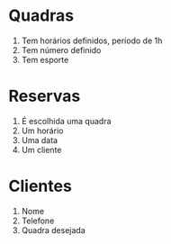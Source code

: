# Quadras
1. Tem horários definidos, período de 1h
2. Tem número definido
3. Tem esporte

# Reservas
1. É escolhida uma quadra
2. Um horário
3. Uma data
4. Um cliente

# Clientes
1. Nome
2. Telefone
3. Quadra desejada

